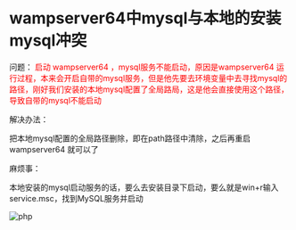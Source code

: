 # wampserver64中mysql与本地的安装mysql冲突

问题：
<font color=red>
启动 wampserver64 ，mysql服务不能启动，原因是wampserver64 运行过程，本来会开启自带的mysql服务，但是他先要去环境变量中去寻找mysql的路径，刚好我们安装的本地mysql配置了全局路局，这是他会直接使用这个路径，导致自带的mysql不能启动</font>

解决办法：

把本地mysql配置的全局路径删除，即在path路径中清除，之后再重启wampserver64 就可以了

麻烦事：

本地安装的mysql启动服务的话，要么去安装目录下启动，要么就是win+r输入service.msc，找到MySQL服务并启动

![php](/study/Apache-PHP-MySql/wampserver64.png)

